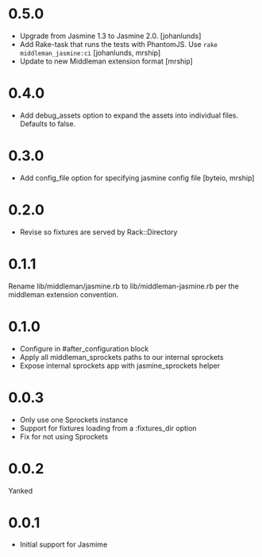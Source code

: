 0.5.0
===
* Upgrade from Jasmine 1.3 to Jasmine 2.0. [johanlunds]
* Add Rake-task that runs the tests with PhantomJS. Use `rake middleman_jasmine:ci` [johanlunds, mrship]
* Update to new Middleman extension format [mrship]

0.4.0
===
* Add debug_assets option to expand the assets into individual files. Defaults to false.

0.3.0
===
* Add config_file option for specifying jasmine config file [byteio, mrship]

0.2.0
===
* Revise so fixtures are served by Rack::Directory

0.1.1
===
Rename lib/middleman/jasmine.rb to lib/middleman-jasmine.rb per the middleman extension convention.

0.1.0
===

* Configure in #after_configuration block
* Apply all middleman_sprockets paths to our internal sprockets
* Expose internal sprockets app with jasmine_sprockets helper

0.0.3
===

* Only use one Sprockets instance
* Support for fixtures loading from a :fixtures_dir option
* Fix for not using Sprockets

0.0.2
===
Yanked

0.0.1
===

* Initial support for Jasmime
